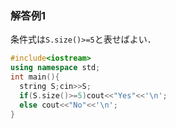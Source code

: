 ### 解答例1

条件式は`S.size()>=5`と表せばよい．

```cpp
#include<iostream>
using namespace std;
int main(){
  string S;cin>>S;
  if(S.size()>=5)cout<<"Yes"<<'\n';
  else cout<<"No"<<'\n';
}

```